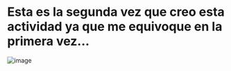 # Esta es la segunda vez que creo esta actividad ya que me equivoque en la primera vez...
![image](https://user-images.githubusercontent.com/71676720/204066036-a9eda85b-1e82-49d2-b66a-5dce2d7b440c.png)
